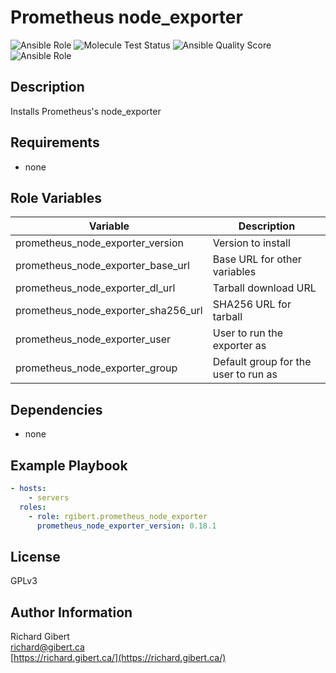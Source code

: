 # Prometheus node_exporter

![Ansible Role](https://img.shields.io/ansible/role/44232?style=flat-square)
![Molecule Test Status](https://img.shields.io/travis/rgibert/ansible-role-prometheus-node-exporter?label=molecule&style=flat-square)
![Ansible Quality Score](https://img.shields.io/ansible/quality/44232?style=flat-square)
![Ansible Role](https://img.shields.io/ansible/role/d/44232?label=downloads&style=flat-square)

## Description

Installs Prometheus's node_exporter

## Requirements

- none

## Role Variables

| Variable | Description |
|----------|-------------|
| prometheus_node_exporter_version | Version to install |
| prometheus_node_exporter_base_url | Base URL for other variables |
| prometheus_node_exporter_dl_url | Tarball download URL |
| prometheus_node_exporter_sha256_url | SHA256 URL for tarball |
| prometheus_node_exporter_user | User to run the exporter as |
| prometheus_node_exporter_group | Default group for the user to run as |

## Dependencies

- none

## Example Playbook

```yaml
- hosts:
    - servers
  roles:
    - role: rgibert.prometheus_node_exporter
      prometheus_node_exporter_version: 0.18.1
```

## License

GPLv3

## Author Information

Richard Gibert  
[richard@gibert.ca](mailto:richard@gibert.ca)  
[https://richard.gibert.ca/](https://richard.gibert.ca/)
